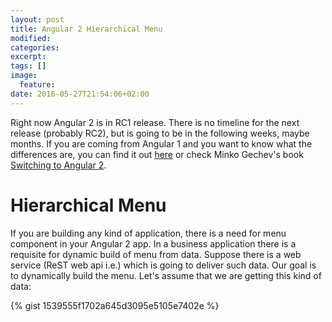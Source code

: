 ```yaml
---
layout: post
title: Angular 2 Hierarchical Menu
modified:
categories:
excerpt:
tags: []
image:
  feature:
date: 2016-05-27T21:54:06+02:00
---
```


Right now Angular 2 is in RC1 release. There is no timeline for the next
release (probably RC2), but is going to be in the following weeks, maybe
months. If you are coming from Angular 1 and you want to know what the
differences are, you can find it out
[here](https://dzone.com/articles/typed-front-end-with-angular-2) or check
Minko Gechev's book [Switching to Angular
2](https://www.packtpub.com/web-development/switching-angular-2/?utm_source=RP-mgechev&utm_medium=referral&utm_campaign=1785887114).

# Hierarchical Menu

If you are building any kind of application, there is a need for menu
component in your Angular 2 app. In a business application there is a
requisite for dynamic build of menu from data. Suppose there is a web
service (ReST web api i.e.) which is going to deliver such data. Our goal
is to dynamically build the menu. Let's assume that we are getting this
kind of data:

{% gist 1539555f1702a645d3095e5105e7402e %}
